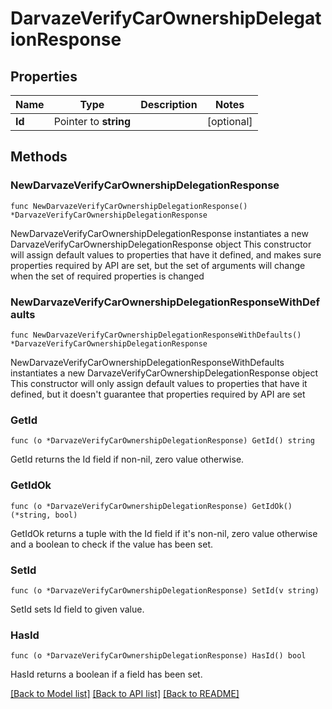 # DarvazeVerifyCarOwnershipDelegationResponse

## Properties

Name | Type | Description | Notes
------------ | ------------- | ------------- | -------------
**Id** | Pointer to **string** |  | [optional] 

## Methods

### NewDarvazeVerifyCarOwnershipDelegationResponse

`func NewDarvazeVerifyCarOwnershipDelegationResponse() *DarvazeVerifyCarOwnershipDelegationResponse`

NewDarvazeVerifyCarOwnershipDelegationResponse instantiates a new DarvazeVerifyCarOwnershipDelegationResponse object
This constructor will assign default values to properties that have it defined,
and makes sure properties required by API are set, but the set of arguments
will change when the set of required properties is changed

### NewDarvazeVerifyCarOwnershipDelegationResponseWithDefaults

`func NewDarvazeVerifyCarOwnershipDelegationResponseWithDefaults() *DarvazeVerifyCarOwnershipDelegationResponse`

NewDarvazeVerifyCarOwnershipDelegationResponseWithDefaults instantiates a new DarvazeVerifyCarOwnershipDelegationResponse object
This constructor will only assign default values to properties that have it defined,
but it doesn't guarantee that properties required by API are set

### GetId

`func (o *DarvazeVerifyCarOwnershipDelegationResponse) GetId() string`

GetId returns the Id field if non-nil, zero value otherwise.

### GetIdOk

`func (o *DarvazeVerifyCarOwnershipDelegationResponse) GetIdOk() (*string, bool)`

GetIdOk returns a tuple with the Id field if it's non-nil, zero value otherwise
and a boolean to check if the value has been set.

### SetId

`func (o *DarvazeVerifyCarOwnershipDelegationResponse) SetId(v string)`

SetId sets Id field to given value.

### HasId

`func (o *DarvazeVerifyCarOwnershipDelegationResponse) HasId() bool`

HasId returns a boolean if a field has been set.


[[Back to Model list]](../README.md#documentation-for-models) [[Back to API list]](../README.md#documentation-for-api-endpoints) [[Back to README]](../README.md)


